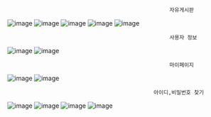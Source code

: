                                                        자유게시판
                                                       
![image](https://github.com/user-attachments/assets/bf7c603a-5e86-4055-a955-93cba077e7df)
![image](https://github.com/user-attachments/assets/e3485a1d-375a-4ace-849a-c27564226eb0)
![image](https://github.com/user-attachments/assets/81722d31-c6ec-42fd-8a4d-ca813a12ca75)
![image](https://github.com/user-attachments/assets/34da7296-f732-44ec-879d-b83047d2ebad)
![image](https://github.com/user-attachments/assets/d38791e6-1649-487b-bb15-392d7e10c6c5)

                                                       사용자 정보
![image](https://github.com/user-attachments/assets/57d3c79b-18e9-419d-8547-0f92f5f5440d)
![image](https://github.com/user-attachments/assets/be1450d1-6abc-438d-97b6-ba2bcda34534)

                                                       마이페이지
![image](https://github.com/user-attachments/assets/7a0c3035-bf26-40e4-9d7b-78c1b2badf54)
![image](https://github.com/user-attachments/assets/6d5fc1f9-a1ec-4b97-ac68-941743e0cb84)

                                                  아이디,비밀번호 찾기
![image](https://github.com/user-attachments/assets/a8985a8a-9382-4dc3-81c0-87196024bf3f)
![image](https://github.com/user-attachments/assets/e8064730-b451-4be1-8b8b-4521fdba43bb)
![image](https://github.com/user-attachments/assets/058c8861-7db1-4e92-8915-59cf0a5cbab7)
![image](https://github.com/user-attachments/assets/57cc98eb-2183-441c-96a7-33b2ef423c8f)


